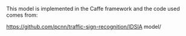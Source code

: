 This model is implemented in the Caffe framework and the code used comes from:

https://github.com/pcnn/traffic-sign-recognition/IDSIA model/
